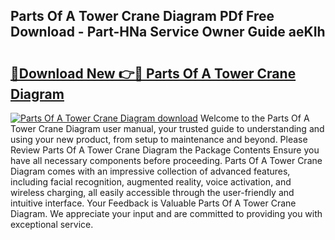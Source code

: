 ## Parts Of A Tower Crane Diagram PDf Free Download - Part-HNa Service Owner Guide aeKIh

# <h2><a href="http://dfmyqh6.blite.top/?on=Parts+Of+A+Tower+Crane+Diagram">🔗Download New 👉🔴 Parts Of A Tower Crane Diagram</a></h2>

[![Parts Of A Tower Crane Diagram download](https://i.imgur.com/lujVjoI.png)](http://dfmyqh6.blite.top/?on=Parts+Of+A+Tower+Crane+Diagram)
Welcome to the Parts Of A Tower Crane Diagram user manual, your trusted guide to understanding and using your new product, from setup to maintenance and beyond. Please Review Parts Of A Tower Crane Diagram the Package Contents Ensure you have all necessary components before proceeding. Parts Of A Tower Crane Diagram comes with an impressive collection of advanced features, including facial recognition, augmented reality, voice activation, and wireless charging, all easily accessible through the user-friendly and intuitive interface. Your Feedback is Valuable Parts Of A Tower Crane Diagram. We appreciate your input and are committed to providing you with exceptional service.
